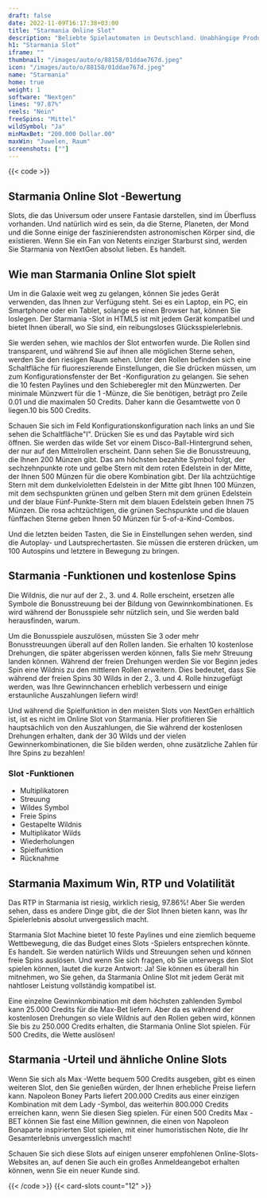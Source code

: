```yaml
---
draft: false
date: 2022-11-09T16:17:38+03:00
title: "Starmania Online Slot"
description: "Beliebte Spielautomaten in Deutschland. Unabhängige Produktbewertungen und exklusive Anmeldeangebote. Jetzt spielen!"
h1: "Starmania Slot"
iframe: ""
thumbnail: "/images/auto/o/88158/01ddae767d.jpeg"
icon: "/images/auto/o/88158/01ddae767d.jpeg"
name: "Starmania"
home: true
weight: 1
software: "Nextgen"
lines: "97.87%"
reels: "Nein"
freeSpins: "Mittel"
wildSymbol: "Ja"
minMaxBet: "200.000 Dollar.00"
maxWin: "Juwelen, Raum"
screenshots: [""]
---
```


{{< code >}}<h2>Starmania Online Slot -Bewertung</h2><p>Slots, die das Universum oder unsere Fantasie darstellen, sind im Überfluss vorhanden. Und natürlich wird es sein, da die Sterne, Planeten, der Mond und die Sonne einige der faszinierendsten astronomischen Körper sind, die existieren. Wenn Sie ein Fan von Netents einziger Starburst sind, werden Sie Starmania von NextGen absolut lieben. Es handelt.</p><h2>Wie man Starmania Online Slot spielt</h2><p>Um in die Galaxie weit weg zu gelangen, können Sie jedes Gerät verwenden, das Ihnen zur Verfügung steht. Sei es ein Laptop, ein PC, ein Smartphone oder ein Tablet, solange es einen Browser hat, können Sie loslegen. Der Starmania -Slot in HTML5 ist mit jedem Gerät kompatibel und bietet Ihnen überall, wo Sie sind, ein reibungsloses Glücksspielerlebnis.</p><p>Sie werden sehen, wie machlos der Slot entworfen wurde. Die Rollen sind transparent, und während Sie auf ihnen alle möglichen Sterne sehen, werden Sie den riesigen Raum sehen. Unter den Rollen befinden sich eine Schaltfläche für fluoreszierende Einstellungen, die Sie drücken müssen, um zum Konfigurationsfenster der Bet -Konfiguration zu gelangen. Sie sehen die 10 festen Paylines und den Schieberegler mit den Münzwerten. Der minimale Münzwert für die 1 -Münze, die Sie benötigen, beträgt pro Zeile 0.01 und die maximalen 50 Credits. Daher kann die Gesamtwette von 0 liegen.10 bis 500 Credits.</p><p>Schauen Sie sich im Feld Konfigurationskonfiguration nach links an und Sie sehen die Schaltfläche"I". Drücken Sie es und das Paytable wird sich öffnen. Sie werden das wilde Set vor einem Disco-Ball-Hintergrund sehen, der nur auf den Mittelrollen erscheint. Dann sehen Sie die Bonusstreuung, die Ihnen 200 Münzen gibt. Das am höchsten bezahlte Symbol folgt, der sechzehnpunkte rote und gelbe Stern mit dem roten Edelstein in der Mitte, der Ihnen 500 Münzen für die obere Kombination gibt. Der lila achtzüchtige Stern mit dem dunkelvioletten Edelstein in der Mitte gibt Ihnen 100 Münzen, mit dem sechspunkten grünen und gelben Stern mit dem grünen Edelstein und der blaue Fünf-Punkte-Stern mit dem blauen Edelstein geben Ihnen 75 Münzen. Die rosa achtzüchtigen, die grünen Sechspunkte und die blauen fünffachen Sterne geben Ihnen 50 Münzen für 5-of-a-Kind-Combos.</p><p>Und die letzten beiden Tasten, die Sie in Einstellungen sehen werden, sind die Autoplay- und Lautsprechertasten. Sie müssen die ersteren drücken, um 100 Autospins und letztere in Bewegung zu bringen.</p><h2>Starmania -Funktionen und kostenlose Spins</h2><p>Die Wildnis, die nur auf der 2., 3. und 4. Rolle erscheint, ersetzen alle Symbole die Bonusstreuung bei der Bildung von Gewinnkombinationen. Es wird während der Bonusspiele sehr nützlich sein, und Sie werden bald herausfinden, warum.</p><p>Um die Bonusspiele auszulösen, müssten Sie 3 oder mehr Bonusstreuungen überall auf den Rollen landen. Sie erhalten 10 kostenlose Drehungen, die später abgerissen werden können, falls Sie mehr Streuung landen können. Während der freien Drehungen werden Sie vor Beginn jedes Spin eine Wildnis zu den mittleren Rollen erweitern. Dies bedeutet, dass Sie während der freien Spins 30 Wilds in der 2., 3. und 4. Rolle hinzugefügt werden, was Ihre Gewinnchancen erheblich verbessern und einige erstaunliche Auszahlungen liefern wird!</p><p>Und während die Spielfunktion in den meisten Slots von NextGen erhältlich ist, ist es nicht im Online Slot von Starmania. Hier profitieren Sie hauptsächlich von den Auszahlungen, die Sie während der kostenlosen Drehungen erhalten, dank der 30 Wilds und der vielen Gewinnerkombinationen, die Sie bilden werden, ohne zusätzliche Zahlen für Ihre Spins zu bezahlen!</p><h3>
Slot -Funktionen</h3><ul>
<li></span>
Multiplikatoren</li>
<li></span>
Streuung</li>
<li></span>
Wildes Symbol</li>
<li></span>
Freie Spins</li>
<li></span>
Gestapelte Wildnis</li>
<li></span>
Multiplikator Wilds</li>
<li></span>
Wiederholungen</li>
<li></span>
Spielfunktion</li>
<li></span>
Rücknahme</li></ul><h2>Starmania Maximum Win, RTP und Volatilität</h2><p>Das RTP in Starmania ist riesig, wirklich riesig, 97.86%! Aber Sie werden sehen, dass es andere Dinge gibt, die der Slot Ihnen bieten kann, was Ihr Spielerlebnis absolut unvergesslich macht.</p><p>Starmania Slot Machine bietet 10 feste Paylines und eine ziemlich bequeme Wettbewegung, die das Budget eines Slots -Spielers entsprechen könnte. Es handelt. Sie werden natürlich Wilds und Streuungen sehen und können freie Spins auslösen. Und wenn Sie sich fragen, ob Sie unterwegs den Slot spielen können, lautet die kurze Antwort: Ja! Sie können es überall hin mitnehmen, wo Sie gehen, da Starmania Online Slot mit jedem Gerät mit nahtloser Leistung vollständig kompatibel ist.</p><p>Eine einzelne Gewinnkombination mit dem höchsten zahlenden Symbol kann 25.000 Credits für die Max-Bet liefern. Aber da es während der kostenlosen Drehungen so viele Wildnis auf den Rollen geben wird, können Sie bis zu 250.000 Credits erhalten, die Starmania Online Slot spielen. Für 500 Credits, die Wette auslösen!</p><h2>Starmania -Urteil und ähnliche Online Slots</h2><p>Wenn Sie sich als Max -Wette bequem 500 Credits ausgeben, gibt es einen weiteren Slot, den Sie genießen würden, der Ihnen erhebliche Preise liefern kann. Napoleon Boney Parts liefert 200.000 Credits aus einer einzigen Kombination mit dem Lady -Symbol, das weiterhin 800.000 Credits erreichen kann, wenn Sie diesen Sieg spielen. Für einen 500 Credits Max -BET können Sie fast eine Million gewinnen, die einen von Napoleon Bonaparte inspirierten Slot spielen, mit einer humoristischen Note, die Ihr Gesamterlebnis unvergesslich macht!</p><p>Schauen Sie sich diese Slots auf einigen unserer empfohlenen Online-Slots-Websites an, auf denen Sie auch ein großes Anmeldeangebot erhalten können, wenn Sie ein neuer Kunde sind.</p>{{< /code >}}
 {{< card-slots count="12" >}}